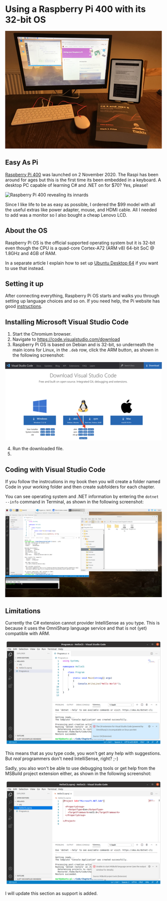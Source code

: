 # Using a Raspberry Pi 400 with its 32-bit OS
![Raspberry Pi 400 with Ubuntu Desktop 64-bit and Visual Studio Code](assets/raspberry-pi-vscode.jpg)
## Easy As Pi
[Raspberry Pi 400](https://www.raspberrypi.org/blog/raspberry-pi-400-the-70-desktop-pc/) was launched on 2 November 2020. The Raspi has been around for ages but this is the first time its been embedded in a keyboard. A desktop PC capable of learning C# and .NET on for $70? Yes, please!

![Raspberry Pi 400 revealing its innards](https://www.raspberrypi.org/homepage-9df4b/static/keyboard-lg-ea472ffb3ec4abfece72ef3d87ebb6d3.png)

Since I like life to be as easy as possible, I ordered the $99 model with all the useful extras like power adapter, mouse, and HDMI cable. All I needed to add was a monitor so I also bought a cheap Lenovo LCD.

## About the OS
Raspberry Pi OS is the official supported operating system but it is 32-bit even though the CPU is a quad-core Cortex-A72 (ARM v8) 64-bit SoC @ 1.8GHz and 4GB of RAM.

In a separate article I explain how to set up [Ubuntu Desktop 64](../raspberry-pi-ubuntu64/README.md) if you want to use that instead.

## Setting it up
After connecting everything, Raspberry Pi OS starts and walks you through setting up language choices and so on. If you need help, the Pi website has good [instructions](https://projects.raspberrypi.org/en/projects/raspberry-pi-setting-up/4).

## Installing Microsoft Visual Studio Code
1. Start the Chromium browser.
2. Navigate to https://code.visualstudio.com/download
3. Raspberry Pi OS is based on Debian and is 32-bit, so underneath the main icons for Linux, in the `.deb` row, click the ARM button, as shown in the following screenshot:

![Download icon for Debian 32-bit](assets/download-vs-code-debian-32-bit.png)

4. Run the downloaded file.
5. 

## Coding with Visual Studio Code

If you follow the instrcutions in my book then you will create a folder named Code in your working folder and then create subfolders for each chapter.

You can see operating system and .NET information by entering the `dotnet --info` command in Terminal, as shown in the following screenshot:

![Raspberry Pi OS and Visual Studio Code](assets/raspberry-pi-os32-vscode.png)

## Limitations
Currently the C# extension cannot provider IntelliSense as you type. This is because it uses the OmniSharp language service and that is not (yet) compatible with ARM. 

![Incompatible C# extension](../raspberry-pi-ubuntu64/assets/cs-extension-incompatible.png)

This means that as you type code, you won't get any help with suggestions. But *real* programmers don't need IntelliSense, right? ;-)

Sadly, you also won't be able to use debugging tools or get help from the MSBuild project extension either, as shown in the following screenshot:

![Incompatible MSBuild extension](../raspberry-pi-ubuntu64/assets/msbuild-extension-incompatible.png)

I will update this section as support is added.